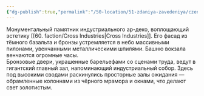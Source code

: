 ```yaml
---
{"dg-publish":true,"permalink":"/50-location/51-zdaniya-zavedeniya/czentralnyj-vokzal-shadou-yards/","tags":["локация/здание"]}
---
```


Монументальный памятник индустриального ар-деко, воплощающий эстетику [[60. faction/Cross Industries\|Cross Industries]]. Его фасад из тёмного базальта и бронзы устремляется в небо массивными пилонами, увенчанными металлическими шпилями. Башню вокзала венчаются огромные часы.  
Бронзовые двери, украшенные барельефами со сценами труда, ведут в гигантский главный зал, напоминающий индустриальный собор. Здесь под высокими сводами раскинулись просторные залы ожидания — обрамленные колоннами из чёрного мрамора и окнами, что делают свет золотистым.